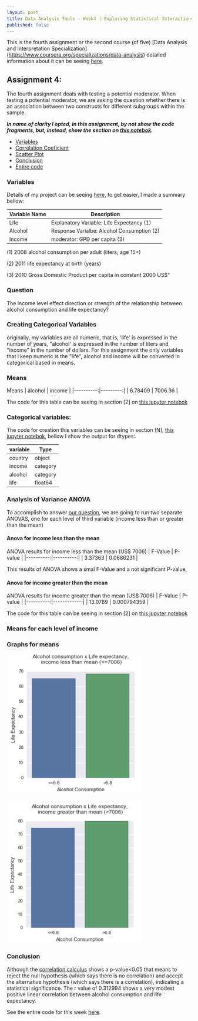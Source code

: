 ```yaml
---
layout: post
title: Data Analysis Tools - Week4 | Exploring Statistical Interactions
published: false
---
```


This is the fourth assignment or the second course (of five)
[Data Analysis and Interpretation Specialization]
(https://www.coursera.org/specializations/data-analysis)
detailed information about it can be seeing
[here](https://www.coursera.org/learn/data-visualization#).

## Assignment 4:
The fourth assignment deals with testing a potential moderator. When testing a
potential moderator, we are asking the question whether there is an association
between two constructs for different subgroups within the sample.

***In name of clarity I opted, in this assignment, by not show the code fragments, but, instead, show the section on [this notebok](https://github.com/Sidon/Sidon.github.io/blob/master/_posts/tools-submitw3.ipynb).***

+ [Variables](#variables)
+ [Correlation Coeficient](#correlation)
+ [Scatter Plot](#scatter)
+ [Conclusion](#conclusion)
+ [Entire code](https://github.com/Sidon/Sidon.github.io/blob/master/_posts/tools-submitw3.ipynb)

### <a name = "variables"></a>Variables

Details of my project can be seeing
[here](https://sidon.github.io/data-visualization-week1/), to get easier,
I made a summary bellow:

|Variable Name|Description|
|-------------|-----------|
|Life         |Explanatory Variable: Life Expectancy (1)|
|Alcohol      |Response Varialbe: Alcohol Consumption (2)|
|Income      |moderator: GPD per capita (3)|

(1) 2008 alcohol consumption per adult (liters, age 15+)

(2) 2011 life expectancy at birth (years)

(3) 2010 Gross Domestic Product per capita in constant 2000 US$"

### <a name = "question"></a>Question
The income level effect direction or strength of the relationship between
alcohol consumption and life expectancy?

### <a name = "categorical"></a>Creating Categorical Variables
originally, my variables are all numeric, that is, 'life' is expressed in the number of years, "alcohol' is expressed in the number of liters and "income" in the number of dollars. For this assignment the only variables that i keep
numeric is the "life", alcohol and income will be converted in categorical
based in means.

### <a name = "means"></a>Means
Means
|   alcohol |   income |
|----------:|---------:|
|   6.78409 |  7006.36 |

The code for this table can be seeing in section [2] on [this jupyter notebok](https://github.com/Sidon/Sidon.github.io/blob/master/_posts/tools-submitw4.ipynb)

###  <a name = "categorical"></a> Categorical variables:

The code for creation this variables can be seeing in section [N], [this jupyter notebok](https://github.com/Sidon/Sidon.github.io/blob/master/_posts/tools-submitw4.ipynb), bellow I show the output for dtypes:

|variable|Type|
|--------|----|
|country |object|
|income  |category|
|alcohol |category|
|life    |float64|

### <a name = "anova"></a>Analysis of Variance ANOVA

To accomplish to answer [our question](#question), we are going to run two
separate ANOVAS, one for each level of third variable (income less than or
greater than the mean)

#### <a name = "anova2"></a>Anova for income less than the mean

ANOVA results for income less than the mean (US$ 7006)
|   F-Value |   P-value |
|----------:|----------:|
|   3.37363 | 0.0686231 |

This results of ANOVA shows a smal F-Value and a not significant P-value,

#### <a name = "anova2"></a>Anova for income greater than the mean

ANOVA results for income greater than the mean (US$ 7006)
|   F-Value |     P-value |
|----------:|------------:|
|   13.0789 | 0.000794359 |

The code for this table can be seeing in section [2] on [this jupyter notebok](https://github.com/Sidon/Sidon.github.io/blob/master/_posts/tools-submitw4.ipynb)


### <a name = "means"></a>Means for each level of income


### <a name = "graphs"></a>Graphs for means

![means0](/images/mean_income0.png)

![means0](/images/mean_income1.png)


### <a name = "conclusion"></a>Conclusion
Although the [correlation calculus](#correlation) shows a p-value<0.05 that
means to reject the null hypothesis (which says there is no correlation) and
accept the alternative hypothesis (which says there is a correlation),
indicating a statistical significance. The r value of 0.312994 shows a very
modest positive linear correlation between alcohol consumption and life expectancy.

See the entire code for this week  [here](https://github.com/Sidon/Sidon.github.io/blob/master/_posts/tools-submitw3.ipynb
  ).
